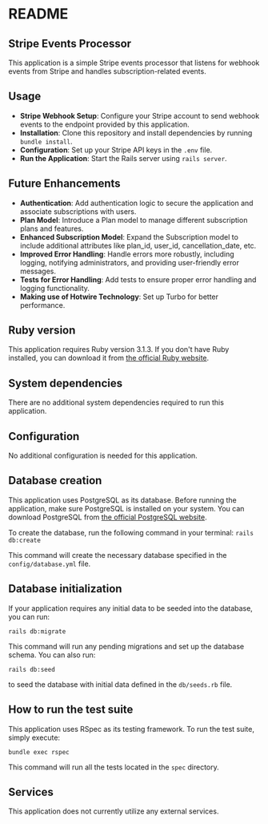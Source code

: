 # README

## Stripe Events Processor

This application is a simple Stripe events processor that listens for webhook events from Stripe and handles subscription-related events.

## Usage

- **Stripe Webhook Setup**: Configure your Stripe account to send webhook events to the endpoint provided by this application.
- **Installation**: Clone this repository and install dependencies by running `bundle install`.
- **Configuration**: Set up your Stripe API keys in the `.env` file.
- **Run the Application**: Start the Rails server using `rails server`.

## Future Enhancements
- **Authentication**: Add authentication logic to secure the application and associate subscriptions with users.
- **Plan Model**: Introduce a Plan model to manage different subscription plans and features.
- **Enhanced Subscription Model**: Expand the Subscription model to include additional attributes like plan_id, user_id, cancellation_date, etc.
- **Improved Error Handling**: Handle errors more robustly, including logging, notifying administrators, and providing user-friendly error messages.
- **Tests for Error Handling**: Add tests to ensure proper error handling and logging functionality.
- **Making use of Hotwire Technology**: Set up Turbo for better performance.

## Ruby version
This application requires Ruby version 3.1.3. If you don't have Ruby installed, you can download it from [the official Ruby website](https://www.ruby-lang.org/en/downloads/).

## System dependencies
There are no additional system dependencies required to run this application.

## Configuration
No additional configuration is needed for this application.

## Database creation
This application uses PostgreSQL as its database. Before running the application, make sure PostgreSQL is installed on your system. You can download PostgreSQL from [the official PostgreSQL website](https://www.postgresql.org/download/).

To create the database, run the following command in your terminal:
```rails db:create```

This command will create the necessary database specified in the `config/database.yml` file.

## Database initialization
If your application requires any initial data to be seeded into the database, you can run:

```rails db:migrate```

This command will run any pending migrations and set up the database schema. You can also run:

```rails db:seed```

to seed the database with initial data defined in the `db/seeds.rb` file.

## How to run the test suite
This application uses RSpec as its testing framework. To run the test suite, simply execute:

```bundle exec rspec```

This command will run all the tests located in the `spec` directory.

## Services
This application does not currently utilize any external services.
